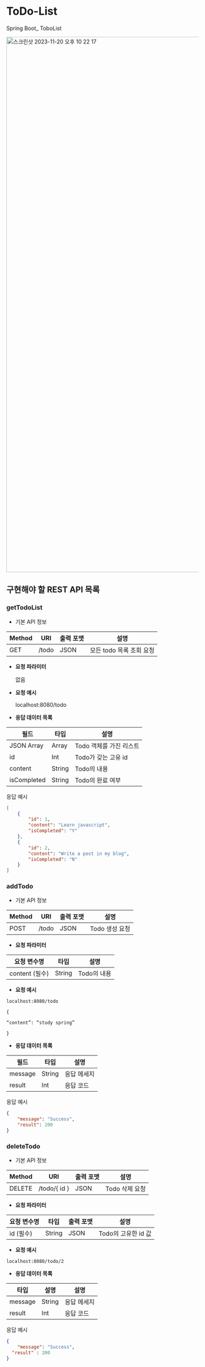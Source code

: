# ToDo-List
Spring Boot_ ToboList

<img width="1400" alt="스크린샷 2023-11-20 오후 10 22 17" src="https://github.com/junyong1111/ToDo-List/assets/79856225/7eb664dc-299b-4629-b128-128fe0271cd9">


## 구현해야 할 REST API 목록

### getTodoList
- 기본 API 정보

| Method | URI | 출력 포맷 | 설명 |
| --- | --- | --- | --- |
| GET | /todo | JSON | 모든 todo 목록 조회 요청 |

- **요청 파라미터**
    
    없음
    
- **요청 예시**
    
    localhost:8080/todo 
    
- **응답 데이터 목록**

| 필드 | 타입 | 설명 |
| --- | --- | --- |
| JSON Array | Array | Todo 객체를 가진 리스트 |
| id | Int | Todo가 갖는 고유 id |
| content | String | Todo의 내용 |
| isCompleted | String | Todo의 완료 여부 |

응답 예시
```json
[
    {
        "id": 1,
        "content": "Learn javascript",
        "isCompleted": "Y"
    },
    {
        "id": 2,
        "content": "Write a post in my blog",
        "isCompleted": "N"
    }
]
```


### addTodo
- 기본 API 정보

| Method | URI | 출력 포맷 | 설명 |
| --- | --- | --- | --- |
| POST | /todo | JSON | Todo 생성 요청 |

- **요청 파라미터**

| 요청 변수명 | 타입 | 설명 |
| --- | --- | --- |
|    content (필수) | String | Todo의 내용 |
    
- **요청 예시**

```
localhost:8080/todo

{

“content”: “study spring”

}
```

    
- **응답 데이터 목록**

| 필드 | 타입 | 설명 |
| --- | --- | --- |
|   message | String | 응답 메세지 |
|   result | Int | 응답 코드 |

응답 예시
```json
{
    "message": "Success",
    "result": 200
}
```


### deleteTodo
- 기본 API 정보

| Method | URI | 출력 포맷 | 설명 |
| --- | --- | --- | --- |
| DELETE | /todo/{ id } | JSON | Todo 삭제 요청 |

- **요청 파라미터**

| 요청 변수명 | 타입 | 출력 포맷 | 설명 |
| --- | --- | --- | --- |
| id (필수) | String | JSON | Todo의 고유한 id 값 |
    
- **요청 예시**

```
localhost:8080/todo/2
```

    
- **응답 데이터 목록**

| 타입 | 설명 | 설명 |
| --- | --- | --- |
|   message | String | 응답 메세지 |
|   result | Int | 응답 코드 |

응답 예시
```json
{
	"message": "Success",
  "result" : 200
}
```